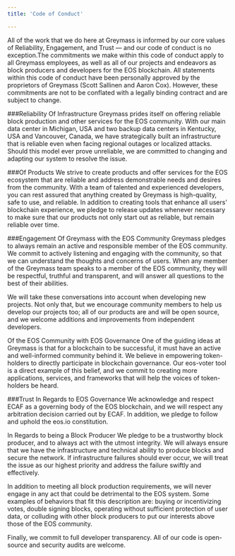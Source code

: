 ```yaml
---
title: 'Code of Conduct'

--- 
```


All of the work that we do here at Greymass is informed by our core values of Reliability, Engagement, and Trust — and our code of conduct is no exception.The commitments we make within this code of conduct apply to all Greymass employees, as well as all of our projects and endeavors as block producers and developers for the EOS blockchain. All statements within this code of conduct have been personally approved by the proprietors of Greymass (Scott Sallinen and Aaron Cox). However, these commitments are not to be conflated with a legally binding contract and are subject to change.

###Reliability
Of Infrastructure
Greymass prides itself on offering reliable block production and other services for the EOS community. With our main data center in Michigan, USA and two backup data centers in Kentucky, USA and Vancouver, Canada, we have strategically built an infrastructure that is reliable even when facing regional outages or localized attacks. Should this model ever prove unreliable, we are committed to changing and adapting our system to resolve the issue.

###Of Products
We strive to create products and offer services for the EOS ecosystem that are reliable and address demonstrable needs and desires from the community. With a team of talented and experienced developers, you can rest assured that anything created by Greymass is high-quality, safe to use, and reliable. In addition to creating tools that enhance all users’ blockchain experience, we pledge to release updates whenever necessary to make sure that our products not only start out as reliable, but remain reliable over time.


###Engagement
Of Greymass with the EOS Community
Greymass pledges to always remain an active and responsible member of the EOS community. We commit to actively listening and engaging with the community, so that we can understand the thoughts and concerns of users. When any member of the Greymass team speaks to a member of the EOS community, they will be respectful, truthful and transparent, and will answer all questions to the best of their abilities.

We will take these conversations into account when developing new projects. Not only that, but we encourage community members to help us develop our projects too; all of our products are and will be open source, and we welcome additions and improvements from independent developers.

Of the EOS Community with EOS Governance
One of the guiding ideas at Greymass is that for a blockchain to be successful, it must have an active and well-informed community behind it. We believe in empowering token-holders to directly participate in blockchain governance. Our eos-voter tool is a direct example of this belief, and we commit to creating more applications, services, and frameworks that will help the voices of token-holders be heard.

###Trust
In Regards to EOS Governance
We acknowledge and respect ECAF as a governing body of the EOS blockchain, and we will respect any arbitration decision carried out by ECAF. In addition, we pledge to follow and uphold the eos.io constitution.

 

In Regards to being a Block Producer
We pledge to be a trustworthy block producer, and to always act with the utmost integrity. We will always ensure that we have the infrastructure and technical ability to produce blocks and secure the network. If infrastructure failures should ever occur, we will treat the issue as our highest priority and address the failure swiftly and effectively.

In addition to meeting all block production requirements, we will never engage in any act that could be detrimental to the EOS system. Some examples of behaviors that fit this description are: buying or incentivizing votes, double signing blocks, operating without sufficient protection of user data, or colluding with other block producers to put our interests above those of the EOS community.

Finally, we commit to full developer transparency. All of our code is open-source and security audits are welcome.
